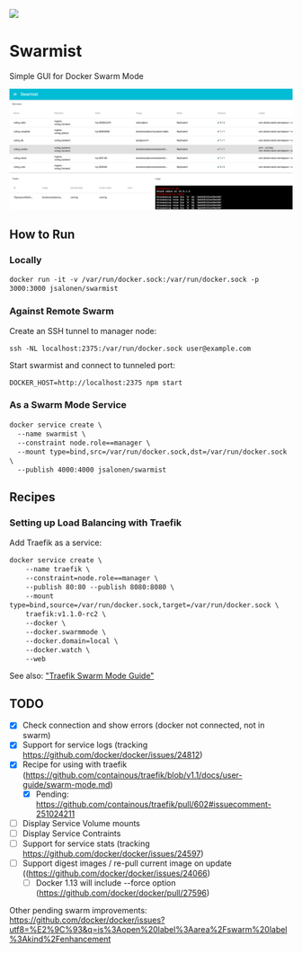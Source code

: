 [![](https://images.microbadger.com/badges/image/jsalonen/swarmist.svg)](https://microbadger.com/images/jsalonen/swarmist "Get your own image badge on microbadger.com")

# Swarmist

Simple GUI for Docker Swarm Mode

![Screenshot](https://raw.githubusercontent.com/jsalonen/swarmist/master/screenshot.png)

## How to Run

### Locally

	docker run -it -v /var/run/docker.sock:/var/run/docker.sock -p 3000:3000 jsalonen/swarmist

### Against Remote Swarm

Create an SSH tunnel to manager node:

	ssh -NL localhost:2375:/var/run/docker.sock user@example.com

Start swarmist and connect to tunneled port:

	DOCKER_HOST=http://localhost:2375 npm start

### As a Swarm Mode Service

	docker service create \
      --name swarmist \
      --constraint node.role==manager \
      --mount type=bind,src=/var/run/docker.sock,dst=/var/run/docker.sock \
      --publish 4000:4000 jsalonen/swarmist

## Recipes

### Setting up Load Balancing with Traefik

Add Traefik as a service:

	docker service create \
		--name traefik \
		--constraint=node.role==manager \
		--publish 80:80 --publish 8080:8080 \
		--mount type=bind,source=/var/run/docker.sock,target=/var/run/docker.sock \
		traefik:v1.1.0-rc2 \
		--docker \
		--docker.swarmmode \
		--docker.domain=local \
		--docker.watch \
		--web

See also: ["Traefik Swarm Mode Guide"](https://github.com/containous/traefik/blob/v1.1/docs/user-guide/swarm-mode.md)

## TODO

- [X] Check connection and show errors (docker not connected, not in swarm)
- [X] Support for service logs (tracking https://github.com/docker/docker/issues/24812)
- [X] Recipe for using with traefik (https://github.com/containous/traefik/blob/v1.1/docs/user-guide/swarm-mode.md)
  - [X] Pending: https://github.com/containous/traefik/pull/602#issuecomment-251024211
- [ ] Display Service Volume mounts
- [ ] Display Service Contraints
- [ ] Support for service stats (tracking https://github.com/docker/docker/issues/24597)
- [ ] Support digest images / re-pull current image on update ((https://github.com/docker/docker/issues/24066)
  - [ ] Docker 1.13 will include --force option (https://github.com/docker/docker/pull/27596)

Other pending swarm improvements: https://github.com/docker/docker/issues?utf8=%E2%9C%93&q=is%3Aopen%20label%3Aarea%2Fswarm%20label%3Akind%2Fenhancement
